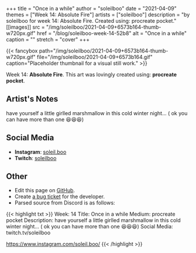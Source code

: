 +++
title =       "Once in a while"
author =      "soleilboo"
date =        "2021-04-09"
themes =      ["Week 14: Absolute Fire"]
artists =     ["soleilboo"]
description = "by soleilboo for week 14: Absolute Fire. Created using: procreate pocket."
[[images]]
      src = "/img/soleilboo/2021-04-09+6573b164-thumb-w720px.gif"
      href = "/blog/soleilboo-week-14-52b8"
      alt = "Once in a while"
      caption = ""
      stretch = "cover"
+++

{{< fancybox path="/img/soleilboo/2021-04-09+6573b164-thumb-w720px.gif" file="/img/soleilboo/2021-04-09+6573b164.gif" caption="Placeholder thumbnail for a visual still work." >}}


Week 14: **Absolute Fire**. This art was lovingly created using: **procreate pocket**.

## Artist's Notes

have yourself a little girlled marshmallow in this cold winter night... ( ok you can have more than one 😆😆😆)

## Social Media

- **Instagram**: <a href='https://instagram.com/soleil.boo' target='_blank'>soleil.boo</a>
- **Twitch**: <a href='https://twitch.tv/soleilboo' target='_blank'>soleilboo</a>

## Other

- Edit this page on [GitHub](https://github.com/teaminkling/web-refresh/edit/main/content/blog/soleilboo-week-14-52b8.md).
- Create [a bug ticket](https://github.com/teaminkling/web-refresh/issues/new?assignees=&labels=bug&template=problem-report.md&title=) for the developer.
- Parsed source from Discord is as follows:

{{< highlight txt >}}
Week: 14
Title: Once in a while
Medium: procreate pocket
Description: have yourself a little girlled marshmallow in this cold winter night... ( ok you can have more than one 😆😆😆) 
Social Media:
twitch.tv/soleilboo

https://www.instagram.com/soleil.boo/
{{< /highlight >}}